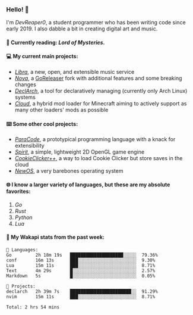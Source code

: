 ### Hello! 👋

I'm _DevReaper0_, a student programmer who has been writing code since early 2019. I also dabble a bit in creating digital art and music.

#### 📖 Currently reading: *Lord of Mysteries*.

#### 💻 My current main projects:

-   _[Libra](https://github.com/LibraMusic)_, a new, open, and extensible music service
-   _[Nova](https://github.com/LibraMusic/Nova)_, a [GoReleaser](https://github.com/goreleaser/goreleaser) fork with additional features and some breaking changes
-   _[DeclArch](https://github.com/DevReaper0/declarch)_, a tool for declaratively managing (currently only Arch Linux) systems
-   _[Cloud](https://github.com/CloudLoaderMC/CloudLoader)_, a hybrid mod loader for Minecraft aiming to actively support as many other loaders' mods as possible

#### ⌨️ Some other cool projects:

-   _[ParaCode](https://github.com/ParaCodeLang/ParaCode)_, a prototypical programming language with a knack for extensibility
-   _[Spirit](https://gitlab.com/DevReaper0/SpiritEngine)_, a simple, lightweight 2D OpenGL game engine
-   _[CookieClicker++](https://github.com/DevReaper0/CookieClickerPlusPlus)_, a way to load Cookie Clicker but store saves in the cloud
-   _[NewOS](https://github.com/DevReaper0/NewOS)_, a very barebones operating system

#### 🌐 I know a larger variety of languages, but these are my absolute favorites:

1. _Go_
2. _Rust_
3. _Python_
4. _Lua_

#### 📡 My Wakapi stats from the past week:

```text
💾 Languages:
Go         2h 18m 19s   ████████████████████░░░░░  79.36%
conf       16m 13s      ███░░░░░░░░░░░░░░░░░░░░░░  9.30%
Lua        15m 11s      ███░░░░░░░░░░░░░░░░░░░░░░  8.71%
Text       4m 29s       █░░░░░░░░░░░░░░░░░░░░░░░░  2.57%
Markdown   5s           █░░░░░░░░░░░░░░░░░░░░░░░░  0.05%

💼 Projects:
declarch   2h 39m 7s    ███████████████████████░░  91.29%
nvim       15m 11s      ███░░░░░░░░░░░░░░░░░░░░░░  8.71%

Total: 2 hrs 54 mins
```
